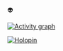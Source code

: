 👽

[![Activity graph](https://github-readme-activity-graph.vercel.app/graph?username=mepley1&theme=github-compact)](https://github.com/ashutosh00710/github-readme-activity-graph)

[![Holopin](https://holopin.me/mepley)](https://holopin.io/@mepley)

<!--
**mepley1/mepley1** is a ✨ _special_ ✨ repository because its `README.md` (this file) appears on your GitHub profile.

Here are some ideas to get you started:

- 🔭 I’m currently working on ...
- 🌱 I’m currently learning ...
- 👯 I’m looking to collaborate on ...
- 🤔 I’m looking for help with ...
- 💬 Ask me about ...
- 📫 How to reach me: ...
- 😄 Pronouns: ...
- ⚡ Fun fact: ...
-->
